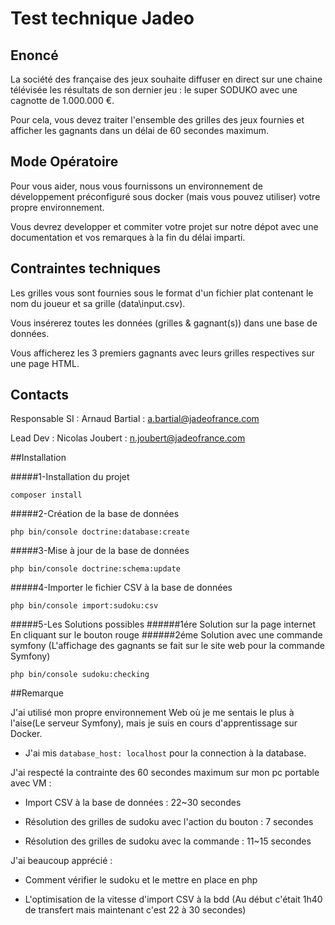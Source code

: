 # Test technique Jadeo

## Enoncé 

La société des française des jeux souhaite diffuser en direct sur une chaine télévisée les résultats de son dernier jeu : 
le super SODUKO avec une cagnotte de 1.000.000 €.

Pour cela, vous devez traiter l'ensemble des grilles des jeux fournies et afficher les gagnants dans un délai de 60 secondes maximum.


## Mode Opératoire

Pour vous aider, nous vous fournissons un environnement de développement préconfiguré sous docker 
(mais vous pouvez utiliser) votre propre environnement.

Vous devrez developper et commiter votre projet sur notre dépot avec une documentation et vos remarques à la fin du délai imparti. 


## Contraintes techniques

Les grilles vous sont fournies sous le format d'un fichier plat contenant le nom du joueur et sa grille (data\input.csv).

Vous insérerez toutes les données (grilles & gagnant(s)) dans une base de données.

Vous afficherez les 3 premiers gagnants avec leurs grilles respectives sur une page HTML.



## Contacts

Responsable SI : Arnaud Bartial : a.bartial@jadeofrance.com

Lead Dev : Nicolas Joubert : n.joubert@jadeofrance.com

##Installation

#####1-Installation du projet

``` composer install ```

#####2-Création de la base de données

``` php bin/console doctrine:database:create ```

#####3-Mise à jour de la base de données

``` php bin/console doctrine:schema:update ```

#####4-Importer le fichier CSV à la base de données

``` php bin/console import:sudoku:csv ```

#####5-Les Solutions possibles
######1ére Solution sur la page internet
En cliquant sur le bouton rouge
######2éme Solution avec une commande symfony
(L'affichage des gagnants se fait sur le site web pour la commande Symfony)

``` php bin/console sudoku:checking ```

##Remarque

J'ai utilisé mon propre environnement Web où je me sentais le plus à l'aise(Le serveur Symfony), 
mais je suis en cours d'apprentissage sur Docker.

- J'ai mis ```database_host: localhost``` pour la connection à la database.

J'ai respecté la contrainte des 60 secondes maximum
sur mon pc portable avec VM :

- Import CSV à la base de données : 22~30 secondes

- Résolution des grilles de sudoku avec l'action du bouton : 7 secondes 

- Résolution des grilles de sudoku avec la commande : 11~15 secondes

J'ai beaucoup apprécié : 

- Comment vérifier le sudoku et le mettre en place en php 

- L'optimisation de la vitesse d'import CSV à la bdd (Au début c'était 1h40 de transfert mais maintenant c'est 22 à 30 
secondes)